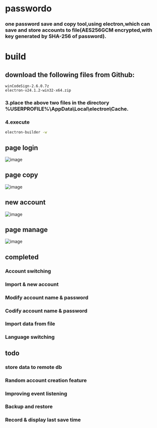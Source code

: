 # passwordo
### one password save and copy tool,using electron,which can save and store accounts to file(AES256GCM encrypted,with  key generated by SHA-256 of password).
# build
## download the following files from Github:
```
winCodeSign-2.6.0.7z
electron-v24.1.2-win32-x64.zip
```
### 3.place the above two files in the directory %USERPROFILE%\AppData\Local\electron\Cache.
### 4.execute
```bash
electron-builder -w
```
## page login
![image](https://user-images.githubusercontent.com/103351906/234021718-9625b453-1a39-495b-9650-24544bd7ea7d.png)

## page copy
![image](https://user-images.githubusercontent.com/103351906/234021815-9c8c2bb1-b8ec-4a61-a640-83d31272ddd4.png)

## new account

![image](https://user-images.githubusercontent.com/103351906/234021903-979fa086-0633-485d-a7f6-31730738dd19.png)

## page manage
![image](https://user-images.githubusercontent.com/103351906/234022069-87afad81-0e03-4a83-95ee-eea6efdcc160.png)
## completed
### Account switching 
### Import & new account
### Modify account name & password
### Codify account name & password
### Import data from file
### Language switching

## todo 
### store data to remote db
### Random account creation feature
### Improving event listening
### Backup and restore
### Record & display last save time
